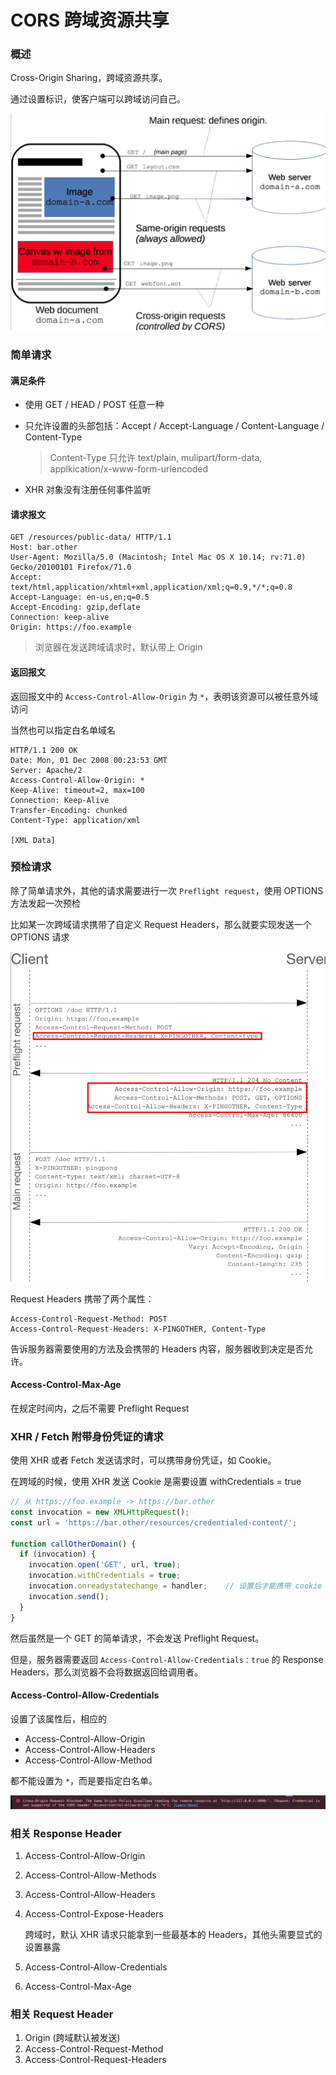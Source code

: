 # CORS 跨域资源共享

### 概述

Cross-Origin Sharing，跨域资源共享。

通过设置标识，使客户端可以跨域访问自己。

![image-20220404163245908](../.gitbook/assets/image-20220404163245908.png)

### 简单请求

#### 满足条件

* 使用 GET / HEAD / POST 任意一种
*   只允许设置的头部包括：Accept / Accept-Language / Content-Language / Content-Type

    > Content-Type 只允许 text/plain, mulipart/form-data, applkication/x-www-form-urlencoded
* XHR 对象没有注册任何事件监听

#### 请求报文

```
GET /resources/public-data/ HTTP/1.1
Host: bar.other
User-Agent: Mozilla/5.0 (Macintosh; Intel Mac OS X 10.14; rv:71.0) Gecko/20100101 Firefox/71.0
Accept: text/html,application/xhtml+xml,application/xml;q=0.9,*/*;q=0.8
Accept-Language: en-us,en;q=0.5
Accept-Encoding: gzip,deflate
Connection: keep-alive
Origin: https://foo.example
```

> 浏览器在发送跨域请求时，默认带上 Origin

#### 返回报文

返回报文中的 `Access-Control-Allow-Origin` 为 `*`，表明该资源可以被任意外域访问

当然也可以指定白名单域名

```
HTTP/1.1 200 OK
Date: Mon, 01 Dec 2008 00:23:53 GMT
Server: Apache/2
Access-Control-Allow-Origin: *
Keep-Alive: timeout=2, max=100
Connection: Keep-Alive
Transfer-Encoding: chunked
Content-Type: application/xml

[XML Data]
```

### 预检请求

除了简单请求外，其他的请求需要进行一次 `Preflight request`，使用 OPTIONS 方法发起一次预检

比如某一次跨域请求携带了自定义 Request Headers，那么就要实现发送一个 OPTIONS 请求

![image-20220404194759995](../.gitbook/assets/image-20220404194759995.png)

Request Headers 携带了两个属性：

```
Access-Control-Request-Method: POST
Access-Control-Request-Headers: X-PINGOTHER, Content-Type
```

告诉服务器需要使用的方法及会携带的 Headers 内容，服务器收到决定是否允许。

#### Access-Control-Max-Age

在规定时间内，之后不需要 Preflight Request

### XHR / Fetch 附带身份凭证的请求

使用 XHR 或者 Fetch 发送请求时，可以携带身份凭证，如 Cookie。

在跨域的时候，使用 XHR 发送 Cookie 是需要设置 withCredentials = true

```js
// 从 https://foo.example -> https://bar.other
const invocation = new XMLHttpRequest();
const url = 'https://bar.other/resources/credentialed-content/';

function callOtherDomain() {
  if (invocation) {
    invocation.open('GET', url, true);
    invocation.withCredentials = true;
    invocation.onreadystatechange = handler;	// 设置后才能携带 cookie
    invocation.send();
  }
}
```

然后虽然是一个 GET 的简单请求，不会发送 Preflight Request。

但是，服务器需要返回 `Access-Control-Allow-Credentials：true` 的 Response Headers，那么浏览器不会将数据返回给调用者。

#### Access-Control-Allow-Credentials

设置了该属性后，相应的

* Access-Control-Allow-Origin
* Access-Control-Allow-Headers
* Access-Control-Allow-Method

都不能设置为 `*`，而是要指定白名单。

![image-20220404202935848](../.gitbook/assets/image-20220404202935848.png)

### 相关 Response Header

1. Access-Control-Allow-Origin
2. Access-Control-Allow-Methods
3. Access-Control-Allow-Headers
4.  Access-Control-Expose-Headers

    跨域时，默认 XHR 请求只能拿到一些最基本的 Headers，其他头需要显式的设置暴露
5. Access-Control-Allow-Credentials
6. Access-Control-Max-Age

### 相关 Request Header

1. Origin (跨域默认被发送)
2. Access-Control-Request-Method
3. Access-Control-Request-Headers
